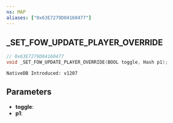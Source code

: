 ```yaml
---
ns: MAP
aliases: ["0x63E7279D04160477"]
---
```

## _SET_FOW_UPDATE_PLAYER_OVERRIDE

```c
// 0x63E7279D04160477
void _SET_FOW_UPDATE_PLAYER_OVERRIDE(BOOL toggle, Hash p1);
```

```
NativeDB Introduced: v1207
```

## Parameters
* **toggle**:
* **p1**:
